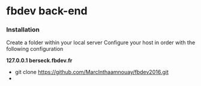 # fbdev back-end

### Installation 

Create a folder within your local server
Configure your host in order with the following configuration

**127.0.0.1 berseck.fbdev.fr** 

* git clone https://github.com/MarcInthaamnouay/fbdev2016.git
* 



